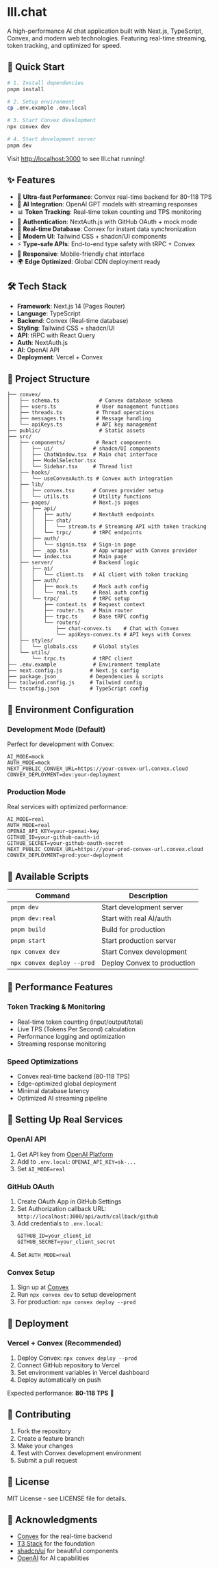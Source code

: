 # lll.chat

A high-performance AI chat application built with Next.js, TypeScript, Convex, and modern web technologies. Featuring real-time streaming, token tracking, and optimized for speed.

## 🚀 Quick Start

```bash
# 1. Install dependencies
pnpm install

# 2. Setup environment
cp .env.example .env.local

# 3. Start Convex development
npx convex dev

# 4. Start development server
pnpm dev
```

Visit [http://localhost:3000](http://localhost:3000) to see lll.chat running!

## ✨ Features

- 🚀 **Ultra-fast Performance**: Convex real-time backend for 80-118 TPS
- 🤖 **AI Integration**: OpenAI GPT models with streaming responses
- 📊 **Token Tracking**: Real-time token counting and TPS monitoring
- 🔐 **Authentication**: NextAuth.js with GitHub OAuth + mock mode
- 💾 **Real-time Database**: Convex for instant data synchronization
- 🎨 **Modern UI**: Tailwind CSS + shadcn/UI components
- ⚡ **Type-safe APIs**: End-to-end type safety with tRPC + Convex
- 📱 **Responsive**: Mobile-friendly chat interface
- 🌍 **Edge Optimized**: Global CDN deployment ready

## 🛠️ Tech Stack

- **Framework**: Next.js 14 (Pages Router)
- **Language**: TypeScript
- **Backend**: Convex (Real-time database)
- **Styling**: Tailwind CSS + shadcn/UI
- **API**: tRPC with React Query
- **Auth**: NextAuth.js
- **AI**: OpenAI API
- **Deployment**: Vercel + Convex

## 📁 Project Structure

```
├── convex/
│   ├── schema.ts             # Convex database schema
│   ├── users.ts             # User management functions
│   ├── threads.ts           # Thread operations
│   ├── messages.ts          # Message handling
│   └── apiKeys.ts           # API key management
├── public/                   # Static assets
├── src/
│   ├── components/          # React components
│   │   ├── ui/             # shadcn/UI components
│   │   ├── ChatWindow.tsx  # Main chat interface
│   │   ├── ModelSelector.tsx
│   │   └── Sidebar.tsx     # Thread list
│   ├── hooks/
│   │   └── useConvexAuth.ts # Convex auth integration
│   ├── lib/
│   │   ├── convex.tsx      # Convex provider setup
│   │   └── utils.ts        # Utility functions
│   ├── pages/              # Next.js pages
│   │   ├── api/
│   │   │   ├── auth/       # NextAuth endpoints
│   │   │   ├── chat/
│   │   │   │   └── stream.ts # Streaming API with token tracking
│   │   │   └── trpc/       # tRPC endpoints
│   │   ├── auth/
│   │   │   └── signin.tsx  # Sign-in page
│   │   ├── _app.tsx        # App wrapper with Convex provider
│   │   └── index.tsx       # Main page
│   ├── server/             # Backend logic
│   │   ├── ai/
│   │   │   └── client.ts   # AI client with token tracking
│   │   ├── auth/
│   │   │   ├── mock.ts     # Mock auth config
│   │   │   └── real.ts     # Real auth config
│   │   └── trpc/           # tRPC setup
│   │       ├── context.ts  # Request context
│   │       ├── router.ts   # Main router
│   │       ├── trpc.ts     # Base tRPC config
│   │       └── routers/
│   │           ├── chat-convex.ts    # Chat with Convex
│   │           └── apiKeys-convex.ts # API keys with Convex
│   ├── styles/
│   │   └── globals.css     # Global styles
│   └── utils/
│       └── trpc.ts         # tRPC client
├── .env.example            # Environment template
├── next.config.js         # Next.js config
├── package.json           # Dependencies & scripts
├── tailwind.config.js     # Tailwind config
└── tsconfig.json          # TypeScript config
```

## 🔧 Environment Configuration

### Development Mode (Default)
Perfect for development with Convex:

```env
AI_MODE=mock
AUTH_MODE=mock
NEXT_PUBLIC_CONVEX_URL=https://your-convex-url.convex.cloud
CONVEX_DEPLOYMENT=dev:your-deployment
```

### Production Mode
Real services with optimized performance:

```env
AI_MODE=real
AUTH_MODE=real
OPENAI_API_KEY=your-openai-key
GITHUB_ID=your-github-oauth-id
GITHUB_SECRET=your-github-oauth-secret
NEXT_PUBLIC_CONVEX_URL=https://your-prod-convex-url.convex.cloud
CONVEX_DEPLOYMENT=prod:your-deployment
```

## 📜 Available Scripts

| Command | Description |
|---------|-------------|
| `pnpm dev` | Start development server |
| `pnpm dev:real` | Start with real AI/auth |
| `pnpm build` | Build for production |
| `pnpm start` | Start production server |
| `npx convex dev` | Start Convex development |
| `npx convex deploy --prod` | Deploy Convex to production |

## 🚀 Performance Features

### Token Tracking & Monitoring
- Real-time token counting (input/output/total)
- Live TPS (Tokens Per Second) calculation
- Performance logging and optimization
- Streaming response monitoring

### Speed Optimizations
- Convex real-time backend (80-118 TPS)
- Edge-optimized global deployment
- Minimal database latency
- Optimized AI streaming pipeline

## 🔑 Setting Up Real Services

### OpenAI API
1. Get API key from [OpenAI Platform](https://platform.openai.com/)
2. Add to `.env.local`: `OPENAI_API_KEY=sk-...`
3. Set `AI_MODE=real`

### GitHub OAuth
1. Create OAuth App in GitHub Settings
2. Set Authorization callback URL: `http://localhost:3000/api/auth/callback/github`
3. Add credentials to `.env.local`:
   ```env
   GITHUB_ID=your_client_id
   GITHUB_SECRET=your_client_secret
   ```
4. Set `AUTH_MODE=real`

### Convex Setup
1. Sign up at [Convex](https://convex.dev)
2. Run `npx convex dev` to setup development
3. For production: `npx convex deploy --prod`

## 🚀 Deployment

### Vercel + Convex (Recommended)
1. Deploy Convex: `npx convex deploy --prod`
2. Connect GitHub repository to Vercel
3. Set environment variables in Vercel dashboard
4. Deploy automatically on push

Expected performance: **80-118 TPS** 🚀

## 🤝 Contributing

1. Fork the repository
2. Create a feature branch
3. Make your changes
4. Test with Convex development environment
5. Submit a pull request

## 📄 License

MIT License - see LICENSE file for details.

## 🙏 Acknowledgments

- [Convex](https://convex.dev/) for the real-time backend
- [T3 Stack](https://create.t3.gg/) for the foundation
- [shadcn/ui](https://ui.shadcn.com/) for beautiful components
- [OpenAI](https://openai.com/) for AI capabilities 